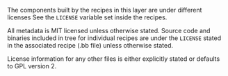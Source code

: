 The components built by the recipes in this layer are under different licenses
See the `LICENSE` variable set inside the recipes.

All metadata is MIT licensed unless otherwise stated. Source code and binaries
included in tree for individual recipes are under the `LICENSE` stated in
the associated recipe (.bb file) unless otherwise stated.

License information for any other files is either explicitly stated
or defaults to GPL version 2.
